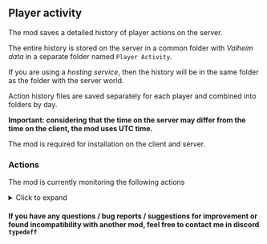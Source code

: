## Player activity
The mod saves a detailed history of player actions on the server.

The entire history is stored on the server in a common folder with _Valheim data_ in a separate folder named `Player Activity`.

If you are using a _hosting service_, then the history will be in the same folder as the folder with the server world.

Action history files are saved separately for each player and combined into folders by day.

**Important: considering that the time on the server may differ from the time on the client, the mod uses UTC time.**

The mod is required for installation on the client and server.

### Actions
The mod is currently monitoring the following actions
<details><summary>Click to expand</summary>

| _Action_    |                                      _When it appears_                                      |                                      _Parameters_                                      |
|-----------------|:-------------------------------------------------------------------------------------------:|:--------------------------------------------------------------------------------------:|
| Spawned         |                                 Player spawned in the world                                 |                        player name, player id, player position                         |
| Inventory       |                          Player spawned and then every 10 minutes                           |                items data (name, quality, count etc.), player position                 |
| Equip, Unequip  |                                Putting on/taking off an item                                |                               item data, player position                               |
| Consume         |                                   Consumption of an item                                    |                       inventory name, item data, player position                       |
| Craft           |                                      Crafting an item                                       |                               item data, player position                               |
| Repair item     |                             Repairing an item in the inventory                              |                               item data, player position                               |
| Dodge           |                                           Evasion                                           |                                    player position                                     |
| Teleport        |                                        Teleportation                                        |                            target position, player position                            |
| Damage          |        Dealing damage to a player, creature, building, or other destructible object         |                       target name, damage value, target position                       |
| Damaged         |                                 Taking damage by the player                                 |                              attacker name, damage value, player position              |
| Dead            |                                       Player is dead                                        |                                     attacker name, player position                     |
| Pickup          |                             Collecting an item from the ground                              |                                item data, item position                                |
| Drop            |                           Throwing an item out of inventory/chest                           |                       inventory name, item data, player position                       |
| Place           |                           Creating a building (or terrain change)                           |                            building name, building position                            |
| Remove          |                                     Deleting a building                                     |                            building name, building position                            |
| Repair building |                                   Repair of the building                                    |                            building name, building position                            |
| Interact        |            Interaction with an interactive object (door, ward, chest, bed, etc.)            | object name, object position, optional information (ex. name of the owner of the ward) |
| Use             | Using an item from the inventory with an object in the world (ex. adding fuel to the stove) |                        object name, item data, object position                         |
| Text            |                      Changing the text (animal name, portal tag, etc.)                      |                         object name, new text, object position                         |
| MoveAll         |                            Move the entire inventory to another                             |                inventory names (from, to), items data, player position                 |
| Move            |                        Moving an item from one inventory to another                         |                 inventory names (from, to), item data, player position                 |
| Grave           |                      The player's grave has been created                                    |             items data in grave, items data in player inventory, grave position        |
| Ping            |                                      Once a minute                                          |                              ping value, player position                               |
| Connected       |                               Player connected to server                                    |                          none                                                          |
| Disconnected    |                               Player disconnected from server                               |                          player position (if player alive)                             |
| Command         |                          Calling a command in the console or chat                           |                             command text, player position                              |
| Command remote  |                        Calling server command in the console or chat                        |                             command text, player position                              |

</details>

#### If you have any questions / bug reports / suggestions for improvement or found incompatibility with another mod, feel free to contact me in discord `typedeff`
